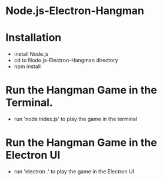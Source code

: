 # Node.js-Electron-Hangman

# Installation
- install Node.js
- cd to Node.js-Electron-Hangman directory
- npm install


# Run the Hangman Game in the Terminal.
- run 'node index.js' to play the game in the terminal

# Run the Hangman Game in the Electron UI
- run 'electron .' to play the game in the Electron UI
